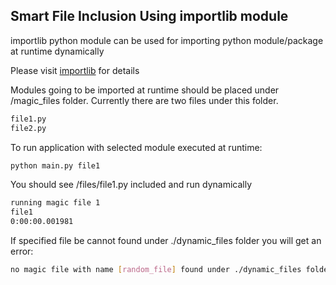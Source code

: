 ## Smart File Inclusion Using importlib module

importlib python module  can be  used for importing python module/package at runtime dynamically

Please visit [importlib](https://docs.python.org/3/library/importlib.html#importlib.import_module) for details

Modules going to be imported at runtime should be placed under /magic_files folder. Currently there are two files under this folder.

```sh
file1.py
file2.py
```


To run application with selected module executed at runtime:

```sh
python main.py file1
```

You should see /files/file1.py included and run dynamically

```sh
running magic file 1 
file1
0:00:00.001981
```

If  specified file be cannot found under ./dynamic_files folder you will get an error:

```sh
no magic file with name [random_file] found under ./dynamic_files folder
```
